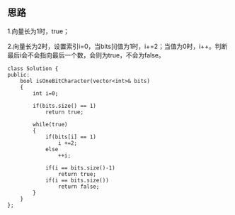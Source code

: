 ## 思路
1.向量长为1时，true；

2.向量长为2时，设置索引i=0，当bits[i]值为1时，i+=2；当值为0时，i++。判断最后i会不会指向最后一个数，会则为true，不会为false。

```
class Solution {
public:
    bool isOneBitCharacter(vector<int>& bits) 
    {
        int i=0;
        
        if(bits.size() == 1)
            return true;
        
        while(true)
        {
            if(bits[i] == 1)
                i +=2;
            else
                ++i;
            
            if(i == bits.size()-1)
                return true;
            if(i == bits.size())
                return false;
        }
    }
};
```
